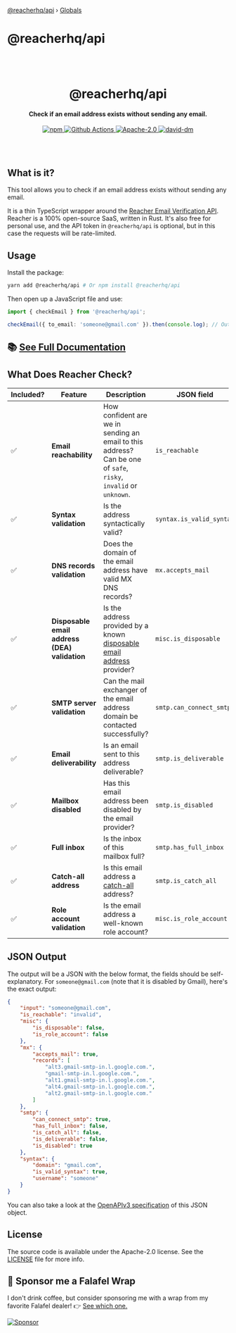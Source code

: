 [@reacherhq/api](README.md) › [Globals](globals.md)

# @reacherhq/api

<br /><br />

<h1 align="center">@reacherhq/api</h1>
<h4 align="center">Check if an email address exists without sending any email.</h4>

<p align="center">
  <a href="https://www.npmjs.com/package/@reacherhq/api">
    <img alt="npm" src="https://img.shields.io/npm/v/@reacherhq/api.svg" />
  </a>
  <a href="https://github.com/reacherhq/reacher-js/actions">
    <img alt="Github Actions" src="https://github.com/reacherhq/reacher-js/workflows/pr/badge.svg" />
  </a>
  <a href="https://opensource.org/licenses/Apache-2.0">
    <img alt="Apache-2.0" src="https://img.shields.io/badge/License-Apache%202.0-blue.svg" />
  </a>
  <a href="https://david-dm.org/reacherhq/reacher-js">
    <img alt="david-dm" src="https://img.shields.io/david/reacherhq/reacher-js.svg" />
  </a>
</p>

<br /><br />

## What is it?

This tool allows you to check if an email address exists without sending any email.

It is a thin TypeScript wrapper around the [Reacher Email Verification API](https://reacher.email). Reacher is a 100% open-source SaaS, written in Rust. It's also free for personal use, and the API token in `@reacherhq/api` is optional, but in this case the requests will be rate-limited.

## Usage

Install the package:

```bash
yarn add @reacherhq/api # Or npm install @reacherhq/api
```

Then open up a JavaScript file and use:

```typescript
import { checkEmail } from '@reacherhq/api';

checkEmail({ to_email: 'someone@gmail.com' }).then(console.log); // Output will be the JSON described below.
```

## 📚 [See Full Documentation](./docs/modules/_index_.md)

## What Does Reacher Check?

| Included? | Feature                                       | Description                                                                                                                     | JSON field               |
| --------- | --------------------------------------------- | ------------------------------------------------------------------------------------------------------------------------------- | ------------------------ |
| ✅        | **Email reachability**                        | How confident are we in sending an email to this address? Can be one of `safe`, `risky`, `invalid` or `unknown`.                | `is_reachable`           |
| ✅        | **Syntax validation**                         | Is the address syntactically valid?                                                                                             | `syntax.is_valid_syntax` |
| ✅        | **DNS records validation**                    | Does the domain of the email address have valid MX DNS records?                                                                 | `mx.accepts_mail`        |
| ✅        | **Disposable email address (DEA) validation** | Is the address provided by a known [disposable email address](https://en.wikipedia.org/wiki/Disposable_email_address) provider? | `misc.is_disposable`     |
| ✅        | **SMTP server validation**                    | Can the mail exchanger of the email address domain be contacted successfully?                                                   | `smtp.can_connect_smtp`  |
| ✅        | **Email deliverability**                      | Is an email sent to this address deliverable?                                                                                   | `smtp.is_deliverable`    |
| ✅        | **Mailbox disabled**                          | Has this email address been disabled by the email provider?                                                                     | `smtp.is_disabled`       |
| ✅        | **Full inbox**                                | Is the inbox of this mailbox full?                                                                                              | `smtp.has_full_inbox`    |
| ✅        | **Catch-all address**                         | Is this email address a [catch-all](https://debounce.io/blog/help/what-is-a-catch-all-or-accept-all/) address?                  | `smtp.is_catch_all`      |
| ✅        | **Role account validation**                   | Is the email address a well-known role account?                                                                                 | `misc.is_role_account`   |

## JSON Output

The output will be a JSON with the below format, the fields should be self-explanatory. For `someone@gmail.com` (note that it is disabled by Gmail), here's the exact output:

```json
{
	"input": "someone@gmail.com",
	"is_reachable": "invalid",
	"misc": {
		"is_disposable": false,
		"is_role_account": false
	},
	"mx": {
		"accepts_mail": true,
		"records": [
			"alt3.gmail-smtp-in.l.google.com.",
			"gmail-smtp-in.l.google.com.",
			"alt1.gmail-smtp-in.l.google.com.",
			"alt4.gmail-smtp-in.l.google.com.",
			"alt2.gmail-smtp-in.l.google.com."
		]
	},
	"smtp": {
		"can_connect_smtp": true,
		"has_full_inbox": false,
		"is_catch_all": false,
		"is_deliverable": false,
		"is_disabled": true
	},
	"syntax": {
		"domain": "gmail.com",
		"is_valid_syntax": true,
		"username": "someone"
	}
}
```

You can also take a look at the [OpenAPIv3 specification](https://reacher.email/docs#operation/post-check-email) of this JSON object.

## License

The source code is available under the Apache-2.0 license. See the [LICENSE](./LICENSE) file for more info.

## 🌯 Sponsor me a Falafel Wrap

I don't drink coffee, but consider sponsoring me with a wrap from my favorite Falafel dealer! 👉 [See which one.](https://github.com/sponsors/amaurymartiny/)

[![Sponsor](https://img.shields.io/badge/Github%20Sponsors-%E2%9D%A4%EF%B8%8F-white)](https://github.com/sponsors/amaurymartiny/)
